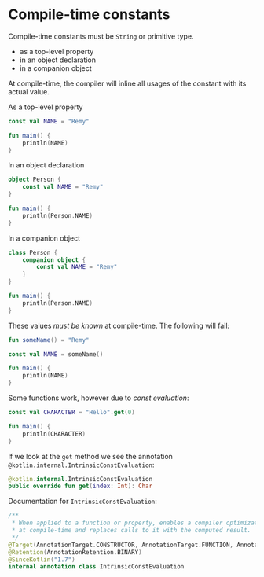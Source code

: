 # Compile-time constants

Compile-time constants must be `String` or primitive type.

- as a top-level property
- in an object declaration
- in a companion object

At compile-time, the compiler will inline all usages of the constant with its actual value.

As a top-level property

```kotlin
const val NAME = "Remy"

fun main() {
    println(NAME)
}
```

In an object declaration

```kotlin
object Person {
    const val NAME = "Remy"
}

fun main() {
    println(Person.NAME)
}
```

In a companion object

```kotlin
class Person {
    companion object {
        const val NAME = "Remy"
    }
}

fun main() {
    println(Person.NAME)
}
```

These values *must be known* at compile-time. The following will fail:

```kotlin
fun someName() = "Remy"

const val NAME = someName()

fun main() {
    println(NAME)
}
```

Some functions work, however due to *const evaluation*:

```kotlin
const val CHARACTER = "Hello".get(0)

fun main() {
    println(CHARACTER)
}
```

If we look at the `get` method we see the annotation `@kotlin.internal.IntrinsicConstEvaluation`:

```kotlin
@kotlin.internal.IntrinsicConstEvaluation
public override fun get(index: Int): Char
```

Documentation for `IntrinsicConstEvaluation`:

```kotlin
/**
 * When applied to a function or property, enables a compiler optimization that evaluates that function or property
 * at compile-time and replaces calls to it with the computed result.
 */
@Target(AnnotationTarget.CONSTRUCTOR, AnnotationTarget.FUNCTION, AnnotationTarget.PROPERTY)
@Retention(AnnotationRetention.BINARY)
@SinceKotlin("1.7")
internal annotation class IntrinsicConstEvaluation
```
